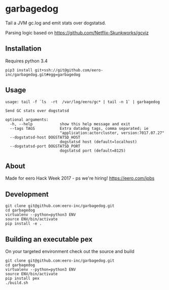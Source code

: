 # garbagedog
Tail a JVM gc.log and emit stats over dogstatsd.


Parsing logic based on https://github.com/Netflix-Skunkworks/gcviz

## Installation

Requires python 3.4

`pip3 install git+ssh://git@github.com/eero-inc/garbagedog.git#egg=garbagedog`


## Usage
```
usage: tail -f `ls  -rt  /var/log/eero/gc* | tail -n 1` | garbagedog

Send GC stats over dogstatsd

optional arguments:
  -h, --help            show this help message and exit
  --tags TAGS           Extra datadog tags, comma separated; ie
                        "application:actorcluster, version:7017.07.27"
  --dogstatsd-host DOGSTATSD_HOST
                        dogstatsd host (default=localhost)
  --dogstatsd-port DOGSTATSD_PORT
                        dogstatsd port (default=8125)
```

## About
Made for eero Hack Week 2017 - ps we're hiring! https://eero.com/jobs


## Development

```
git clone git@github.com:eero-inc/garbagedog.git
cd garbagedog
virtualenv --python=python3 ENV
source ENV/bin/activate
pip install -e .
```

## Building an executable pex
On your targeted environment check out the source and build
```
git clone git@github.com:eero-inc/garbagedog.git
cd garbagedog
virtualenv --python=python3 ENV
source ENV/bin/activate
pip install pex
./build.sh

```
